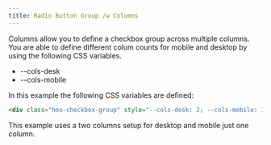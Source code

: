 ```yaml
---
title: Radio Button Group /w Columns
---
```


Columns allow you to define a checkbox group across multiple columns. You are able to define different colum counts for mobile and desktop by using the following CSS variables.

- --cols-desk
- --cols-mobile

In this example the following CSS variables are defined:

```html
<div class="hoo-checkbox-group" style="--cols-desk: 2; --cols-mobile: 1">
```

This example uses a two columns setup for desktop and mobile just one column.
